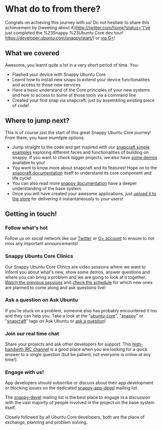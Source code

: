 # What do to from there?

Congrats on achieving this journey with us! Do not hesitate to share this achievement by [tweeting about it](http://twitter.com/home?status="I've just completed the %23Snappy %23Ubuntu Core dev tour! https://developer.ubuntu.com/snappy/start/) or [via G+](https://plus.google.com/share?url=https://developer.ubuntu.com/snappy/start/)!

## What we covered

Awesome, you learnt quite a lot in a very short period of time. You:
* Flashed your device with Snappy Ubuntu Core
* Learnt how to install new snaps to extend your device functionalities and access to those new services
* Have a basic understand of the Core principles of your new systems and how to access to some of those tools via a command line
* Created your first snap via snapcraft, just by assembling existing piece of code!

## Where to jump next?

This is of course just the start of this great Snappy Ubuntu Core journey! From there, you have mumtiple options:
* Jump straight to the code and get inspired with our [snapcraft simple examples](https://github.com/ubuntu-core/snapcraft/tree/master/examples) exploring different faces and functionalities of building on snappy. If you want to check bigger projects, we also have [some demos](https://github.com/ubuntu-core/demos) available to you!
* You want to know more about snapcraft and its features! Hope on to the [snapcraft documentation](https://developer.ubuntu.com/en/snappy/build-apps/) itself to understand its core component and life cycle!
* You can also read more [snappy documentation](https://developer.ubuntu.com/en/snappy/guides/) have a deeper understanding of the base system.
* Once you will have created your awesome applications, just [upload it to the store](https://myapps.developer.ubuntu.com) for delivering it instantaneously to your users!

## Getting in touch!

### Follow what's hot

Follow us on social network like our [Twitter](https://twitter.com/ubuntudev) or [G+ account](https://plus.google.com/107265043789873157543) to ensure to not miss any important announcements!

### Snappy Ubuntu Core Clinics

Our Snappy Ubuntu Core Clinics are video sessions where we want to inform you about what's new, show some demos, answer questions and where you can bring a problem and we are going to look at it together. [Watch the previous sessions](https://www.youtube.com/playlist?list=PL-qBHd6_LXWYm8qttcXaosAIzejTa5IPj) and [check the schedule](http://ubuntuonair.com/calendar) for which new ones are planned to come along and ask questions live!

### Ask a question on Ask Ubuntu

 If you’re stuck on a problem, someone else has probably encountered it too and they can help you. Take a look at the "[ubuntu-core](http://askubuntu.com/questions/tagged/ubuntu-core)", "[snappy](http://askubuntu.com/questions/tagged/snappy)" or "[snapcraft](http://askubuntu.com/questions/tagged/snapcraft)" tags on Ask Ubuntu or [ask a question](http://askubuntu.com/questions/ask?tags=ubuntu-core)!

### Join our real time chat

Share your projects and ask other developers for support. This [high-bandwith IRC channel](https://webchat.freenode.net/?channels=snappy) is a good place when you are looking for a quick answer to a single question (but be patient, not everyone is online at any time!).

### Engage with us!

App developers should subscribe or discuss about their app development or blocking issues on the dedicated [snappy-app-devel](https://lists.ubuntu.com/mailman/listinfo/snappy-app-devel) mailing list.

The [snappy-devel](https://lists.ubuntu.com/mailman/listinfo/snappy-devel) mailing list is the best place to engage in a discussion with the vast majority of people involved in the project on the base system itself.

Closely followed by all Ubuntu Core developers, both are the place of exchange, planning and problem solving.
